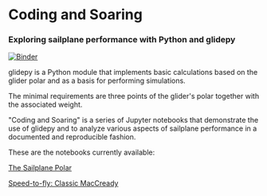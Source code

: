 # Coding and Soaring

### Exploring sailplane performance with Python and glidepy

[![Binder](http://mybinder.org/badge.svg)](http://beta.mybinder.org/v2/gh/quantizimo/test/master)


glidepy is a Python module that implements basic calculations based on the glider polar and as a basis for performing 
simulations.

The minimal requirements are three points of the glider's polar together with the associated weight.

"Coding and Soaring" is a series of Jupyter notebooks that demonstrate the use of glidepy and to analyze various 
aspects of sailplane performance in a documented and reproducible fashion.

These are the notebooks currently available:

[The Sailplane Polar](https://github.com/quantizimo/test/blob/master/The-Sailplane-Polar.ipynb)

[Speed-to-fly: Classic MacCready](https://github.com/quantizimo/test/blob/master/Speed-to-Fly.ipynb)

